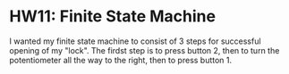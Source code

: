 # HW11: Finite State Machine
 
I wanted my finite state machine to consist of 3 steps for successful opening of my "lock". The firdst step is to press button 2, then to turn the potentiometer all the way to the right, then to press button 1.